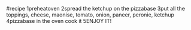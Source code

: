 #recipe
1preheatoven
2spread the ketchup on the pizzabase
3put all the toppings, cheese, maonise, tomato, onion, paneer, peronie, ketchup
4pizzabase in the oven cook it
5ENJOY IT!
